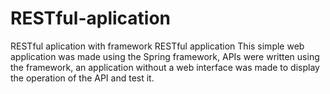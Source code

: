 # RESTful-aplication
RESTful aplication with framework
RESTful application
This simple web application was made using the Spring framework, 
APIs were written using the framework, 
an application without a web interface was made to display the operation of the API and test it.
